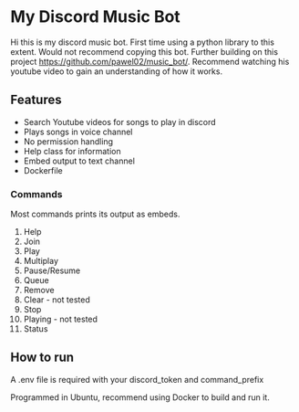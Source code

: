 # My Discord Music Bot

Hi this is my discord music bot. First time using a python library to this extent. Would not recommend copying this bot. Further building on this project https://github.com/pawel02/music_bot/. Recommend watching his youtube video to gain an understanding of how it works.

## Features
* Search Youtube videos for songs to play in discord
* Plays songs in voice channel
* No permission handling
* Help class for information
* Embed output to text channel
* Dockerfile

### Commands
Most commands prints its output as embeds.

1. Help
2. Join
3. Play
4. Multiplay
5. Pause/Resume
6. Queue
7. Remove 
8. Clear - not tested
9. Stop
10. Playing - not tested
11. Status

## How to run
A .env file is required with your discord_token and command_prefix

Programmed in Ubuntu, recommend using Docker to build and run it. 
